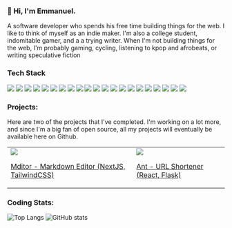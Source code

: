 ### 👋 Hi, I'm Emmanuel.
A software developer who spends his free time building things for the web. I like to think of myself as an indie maker. I'm also a college student, indomitable gamer, and a a trying writer. When I'm not building things for the web, I'm probably gaming, cycling, listening to kpop and afrobeats, or writing speculative fiction

### Tech Stack

![](https://img.shields.io/badge/HTML-5f02ff?style=for-the-badge&logo=html5&logoColor=white)
![](https://img.shields.io/badge/CSS-5f02ff?style=for-the-badge&logo=css3&logoColor=white)
![](https://img.shields.io/badge/javascript-5f02ff?style=for-the-badge&logo=javascript&logoColor=white)
![](https://img.shields.io/badge/typescript-5f02ff?style=for-the-badge&logo=typescript&logoColor=white)
![](https://img.shields.io/badge/python-5f02ff?style=for-the-badge&logo=python&logoColor=white)
![](https://img.shields.io/badge/dart-5f02ff?style=for-the-badge&logo=dart&logoColor=white)
![](https://img.shields.io/badge/tailwindcss-5f02ff?style=for-the-badge&logo=tailwind-css&logoColor=white)
![](https://img.shields.io/badge/bootstrap-5f02ff?style=for-the-badge&logo=bootstrap&logoColor=white)
![](https://img.shields.io/badge/jquery-5f02ff?style=for-the-badge&logo=jquery&logoColor=white)
![](https://img.shields.io/badge/React-5f02ff?style=for-the-badge&logo=react&logoColor=white)
![](https://img.shields.io/badge/Svelte-5f02ff?style=for-the-badge&logo=svelte&logoColor=white)
![](https://img.shields.io/badge/Vue-5f02ff?style=for-the-badge&logo=vuedotjs&logoColor=white)
![](https://img.shields.io/badge/Express-5f02ff?style=for-the-badge&logo=express&logoColor=white)
![](https://img.shields.io/badge/NextJS-5f02ff?style=for-the-badge&logo=next.js&logoColor=white)
![](https://img.shields.io/badge/Flask-5f02ff?style=for-the-badge&logo=flask&logoColor=white)
![](https://img.shields.io/badge/Django-5f02ff?style=for-the-badge&logo=django&logoColor=white)
![](https://img.shields.io/badge/Laravel-5f02ff?style=for-the-badge&logo=laravel&logoColor=white)
![](https://img.shields.io/badge/Firebase-5f02ff?style=for-the-badge&logo=firebase&logoColor=white)
![](https://img.shields.io/badge/Render-5f02ff?style=for-the-badge&logo=render&logoColor=white)
![](https://img.shields.io/badge/Netlify-5f02ff?style=for-the-badge&logo=netlify&logoColor=white)
![](https://img.shields.io/badge/Vercel-5f02ff?style=for-the-badge&logo=vercel&logoColor=white)


### Projects:
Here are two of the projects that I've completed. I'm working on a lot more, and since I'm a big fan of open source, all my projects will eventually be available here on Github.

<table>
  <tr>
    <td>
      <a href="https://github.com/KunHnao/Mditor">
        <img src="https://camo.githubusercontent.com/3dd0350d55a2af265606672b5ba6c560495bc783c27356313c6b4d1b464211b5/68747470733a2f2f692e6962622e636f2f363177524e31352f53637265656e73686f742d323032342d30322d30372d3134333533332e706e67"/>
        <p>Mditor - Markdown Editor (NextJS, TailwindCSS)</p>
      </a>
    </td>
    <td>
      <a href="https://github.com/KunHnao/Mditor">
        <img src="https://github.com/KunHnao/ant/assets/49512755/875dadfc-38dc-4fdd-8e6c-75e002e7c249"/>
        <p>Ant - URL Shortener (React, Flask)</p>
      </a>
    </td>
  </tr>
</table>


### Coding Stats:

![Top Langs](https://github-readme-stats.vercel.app/api/top-langs/?username=kunhnao&layout=donut&theme=tokyonight)
![GitHub stats](https://github-readme-stats.vercel.app/api?username=kunhnao&show_icons=true&theme=tokyonight&show=prs_merged_percentage)
